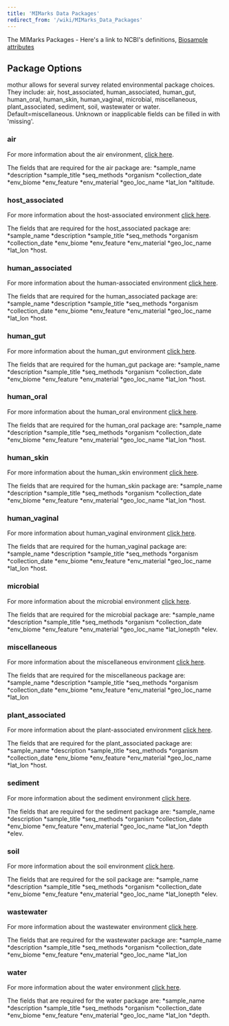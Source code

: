 ```yaml
---
title: 'MIMarks Data Packages'
redirect_from: '/wiki/MIMarks_Data_Packages'
---
```

The MIMarks Packages - Here's a link to NCBI's definitions, [Biosample
attributes](https://www.ncbi.nlm.nih.gov/biosample/docs/attributes/)

## Package Options

mothur allows for several survey related environmental package choices.
They include: air, host\_associated, human\_associated, human\_gut,
human\_oral, human\_skin, human\_vaginal, microbial, miscellaneous,
plant\_associated, sediment, soil, wastewater or water.
Default=miscellaneous. Unknown or inapplicable fields can be filled in
with 'missing'.

### air

For more information about the air environment, [ click
here](Air_environment).

The fields that are required for the air package are: \*sample\_name
\*description \*sample\_title \*seq\_methods \*organism
\*collection\_date \*env\_biome \*env\_feature \*env\_material
\*geo\_loc\_name \*lat\_lon \*altitude.

### host\_associated

For more information about the host-associated environment [ click
here](Host_Associated).

The fields that are required for the host\_associated package are:
\*sample\_name \*description \*sample\_title \*seq\_methods \*organism
\*collection\_date \*env\_biome \*env\_feature \*env\_material
\*geo\_loc\_name \*lat\_lon \*host.

### human\_associated

For more information about the human-associated environment [ click
here](Human_Associated).

The fields that are required for the human\_associated package are:
\*sample\_name \*description \*sample\_title \*seq\_methods \*organism
\*collection\_date \*env\_biome \*env\_feature \*env\_material
\*geo\_loc\_name \*lat\_lon \*host.

### human\_gut

For more information about the human\_gut environment [ click
here](Human_gut).

The fields that are required for the human\_gut package are:
\*sample\_name \*description \*sample\_title \*seq\_methods \*organism
\*collection\_date \*env\_biome \*env\_feature \*env\_material
\*geo\_loc\_name \*lat\_lon \*host.

### human\_oral

For more information about the human\_oral environment [ click
here](Human_oral).

The fields that are required for the human\_oral package are:
\*sample\_name \*description \*sample\_title \*seq\_methods \*organism
\*collection\_date \*env\_biome \*env\_feature \*env\_material
\*geo\_loc\_name \*lat\_lon \*host.

### human\_skin

For more information about the human\_skin environment [ click
here](Human_skin).

The fields that are required for the human\_skin package are:
\*sample\_name \*description \*sample\_title \*seq\_methods \*organism
\*collection\_date \*env\_biome \*env\_feature \*env\_material
\*geo\_loc\_name \*lat\_lon \*host.

### human\_vaginal

For more information about human\_vaginal environment [ click
here](Human_vaginal).

The fields that are required for the human\_vaginal package are:
\*sample\_name \*description \*sample\_title \*seq\_methods \*organism
\*collection\_date \*env\_biome \*env\_feature \*env\_material
\*geo\_loc\_name \*lat\_lon \*host.

### microbial

For more information about the microbial environment [ click
here](Microbial).

The fields that are required for the microbial package are:
\*sample\_name \*description \*sample\_title \*seq\_methods \*organism
\*collection\_date \*env\_biome \*env\_feature \*env\_material
\*geo\_loc\_name \*lat\_lonepth \*elev.

### miscellaneous

For more information about the miscellaneous environment [ click
here](Miscellaneous).

The fields that are required for the miscellaneous package are:
\*sample\_name \*description \*sample\_title \*seq\_methods \*organism
\*collection\_date \*env\_biome \*env\_feature \*env\_material
\*geo\_loc\_name \*lat\_lon

### plant\_associated

For more information about the plant-associated environment [ click
here](Plant_associated).

The fields that are required for the plant\_associated package are:
\*sample\_name \*description \*sample\_title \*seq\_methods \*organism
\*collection\_date \*env\_biome \*env\_feature \*env\_material
\*geo\_loc\_name \*lat\_lon \*host.

### sediment

For more information about the sediment environment [ click
here](Sediment).

The fields that are required for the sediment package are:
\*sample\_name \*description \*sample\_title \*seq\_methods \*organism
\*collection\_date \*env\_biome \*env\_feature \*env\_material
\*geo\_loc\_name \*lat\_lon \*depth \*elev.

### soil

For more information about the soil environment [ click
here](Soil).

The fields that are required for the soil package are: \*sample\_name
\*description \*sample\_title \*seq\_methods \*organism
\*collection\_date \*env\_biome \*env\_feature \*env\_material
\*geo\_loc\_name \*lat\_lonepth \*elev.

### wastewater

For more information about the wastewater environment [ click
here](Wastewater).

The fields that are required for the wastewater package are:
\*sample\_name \*description \*sample\_title \*seq\_methods \*organism
\*collection\_date \*env\_biome \*env\_feature \*env\_material
\*geo\_loc\_name \*lat\_lon

### water

For more information about the water environment [ click
here](Water).

The fields that are required for the water package are: \*sample\_name
\*description \*sample\_title \*seq\_methods \*organism
\*collection\_date \*env\_biome \*env\_feature \*env\_material
\*geo\_loc\_name \*lat\_lon \*depth.
